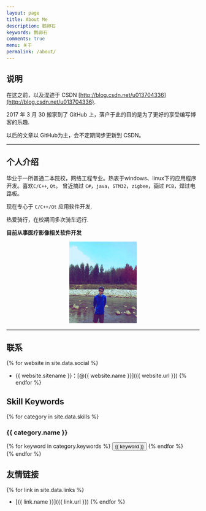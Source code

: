 ```yaml
---
layout: page
title: About Me
description: 鹅卵石
keywords: 鹅卵石
comments: true
menu: 关于
permalink: /about/
---
```



## 说明

在这之前，以及混迹于 CSDN [http://blog.csdn.net/u013704336](http://blog.csdn.net/u013704336).

2017 年 3 月 30 搬家到了 GitHub 上，落户于此的目的是为了更好的享受编写博客的乐趣.

以后的文章以 GitHub为主，会不定期同步更新到 CSDN。

---

## 个人介绍
毕业于一所普通二本院校，网络工程专业。热衷于windows、linux下的应用程序开发。喜欢`C/C++`, `Qt`。
曾近搞过 `C#`，`java`，`STM32`，`zigbee`，画过 `PCB`，焊过电路板。

现在专心于 `C/C++/Qt` 应用软件开发.

热爱骑行，在校期间多次骑车远行.

**目前从事医疗影像相关软件开发**

<center>
<img src="/res/img/aboutme/myself.jpg" width="35%" height="35%" />
</center>

---

## 联系

{% for website in site.data.social %}
* {{ website.sitename }}：[@{{ website.name }}]({{ website.url }})
{% endfor %}

## Skill Keywords

{% for category in site.data.skills %}
### {{ category.name }}
<div class="btn-inline">
{% for keyword in category.keywords %}
<button class="btn btn-outline" type="button">{{ keyword }}</button>
{% endfor %}
</div>
{% endfor %}

## 友情链接

{% for link in site.data.links %}
* [{{ link.name }}]({{ link.url }})
{% endfor %}
